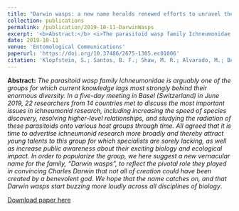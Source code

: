 ```yaml
---
title: "Darwin wasps: a new name heralds renewed efforts to unravel the evolutionary history of Ichneumonidae"
collection: publications
permalink: /publication/2019-10-11-DarwinWasps
excerpt: '<b>Abstract:</b> <i>The parasitoid wasp family Ichneumonidae is arguably one of the groups for which current knowledge lags most strongly behind their enormous diversity. In a five-day meeting in Basel (Switzerland) in June 2019, 22 researchers from 14 countries met to discuss the most important issues in ichneumonid research, including increasing the speed of species discovery, resolving higher-level relationships, and studying the radiation of these parasitoids onto various host groups through time. All agreed that it is time to advertise ichneumonid research more broadly and thereby attract young talents to this group for which specialists are sorely lacking, as well as increase public awareness about their exciting biology and ecological impact. In order to popularize the group, we here suggest a new vernacular name for the family, “Darwin wasps”, to reflect the pivotal role they played in convincing Charles Darwin that not all of creation could have been created by a benevolent god. We hope that the name catches on, and that Darwin wasps start buzzing more loudly across all disciplines of biology</i>.'
date: 2019-10-11
venue: 'Entomological Communications'
paperurl: 'https://doi.org/10.37486/2675-1305.ec01006'
citation: 'Klopfstein, S.; Santos, B. F.; Shaw, M. R.; Alvarado, M.; Bennett, A. M. R.; <b>Dal Pos, D.</b>; Giannotta, M.; Herrera, A. D. F.; Karlsson, D.; Khalaim, A. I.; Lima, A. R; Mikó, I.; Sääksjärvi, I. E.; Shimizu, S.; Spasojevic, T.; van Noort, S.; Vilhelmsen, L. & Broad, G. R. (2019). Darwin wasps: a new name heralds renewed efforts to unravel the evolutionary history of Ichneumonidae. <i>Entomological Communications</i>, 1: ec010.'
---
```

<b>Abstract:</b> <i>The parasitoid wasp family Ichneumonidae is arguably one of the groups for which current knowledge lags most strongly behind their enormous diversity. In a five-day meeting in Basel (Switzerland) in June 2019, 22 researchers from 14 countries met to discuss the most important issues in ichneumonid research, including increasing the speed of species discovery, resolving higher-level relationships, and studying the radiation of these parasitoids onto various host groups through time. All agreed that it is time to advertise ichneumonid research more broadly and thereby attract young talents to this group for which specialists are sorely lacking, as well as increase public awareness about their exciting biology and ecological impact. In order to popularize the group, we here suggest a new vernacular name for the family, “Darwin wasps”, to reflect the pivotal role they played in convincing Charles Darwin that not all of creation could have been created by a benevolent god. We hope that the name catches on, and that Darwin wasps start buzzing more loudly across all disciplines of biology</i>.

<script type='text/javascript' src='https://d1bxh8uas1mnw7.cloudfront.net/assets/embed.js'></script>

<p><div class='altmetric-embed' data-badge-type='donut' data-doi="10.37486/2675-1305.ec01006"></div></p> 

[Download paper here](https://doi.org/10.37486/2675-1305.ec01006)

